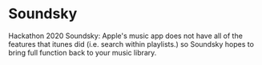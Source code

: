 # Soundsky
Hackathon 2020 Soundsky: Apple's music app does not have all of the features that itunes did (i.e. search within playlists.) so Soundsky hopes to bring full function back to your music library.
